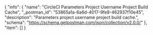 {
  "info": {
    "name": "CircleCI Parameters Project Username Project Build Cache",
    "_postman_id": "53865a1a-6a6d-4017-9fe8-462937f10e45",
    "description": "Parameters project username project build cache.",
    "schema": "https://schema.getpostman.com/json/collection/v2.0.0/"
  },
  "item": []
}